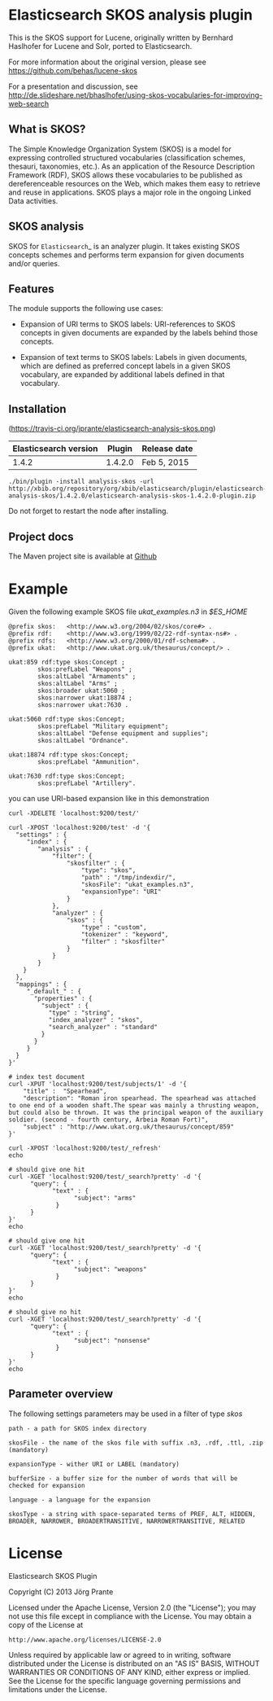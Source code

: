 Elasticsearch SKOS analysis plugin
==================================

This is the SKOS support for Lucene, originally written by Bernhard Haslhofer for Lucene and Solr,
ported to Elasticsearch.

For more information about the original version, please see https://github.com/behas/lucene-skos

For a presentation and discussion, see
http://de.slideshare.net/bhaslhofer/using-skos-vocabularies-for-improving-web-search

What is SKOS?
-------------
The Simple Knowledge Organization System  (SKOS) is a model for expressing controlled structured
vocabularies (classification schemes, thesauri, taxonomies, etc.).
As an application of the Resource Description Framework (RDF),
SKOS allows these vocabularies to be published as dereferenceable resources on the Web,
which makes them easy to retrieve and reuse in applications. SKOS plays a major role in the
ongoing Linked Data activities.

SKOS analysis
-------------

SKOS for `Elasticsearch`_ is an analyzer plugin. It takes existing SKOS concepts schemes
and performs term expansion for given documents and/or queries.

Features
--------

The module supports the following use cases:

- Expansion of URI terms to SKOS labels: URI-references to SKOS concepts in given
  documents are expanded by the labels behind those concepts.

- Expansion of text terms to SKOS labels: Labels in given documents, which are
  defined as preferred concept labels in a given SKOS vocabulary, are expanded by
  additional labels defined in that vocabulary.

Installation
------------

(https://travis-ci.org/jprante/elasticsearch-analysis-skos.png)

| Elasticsearch version    | Plugin      | Release date |
| ------------------------ | ----------- | -------------|
| 1.4.2                    | 1.4.2.0     | Feb  5, 2015 |

    ./bin/plugin -install analysis-skos -url  http://xbib.org/repository/org/xbib/elasticsearch/plugin/elasticsearch-analysis-skos/1.4.2.0/elasticsearch-analysis-skos-1.4.2.0-plugin.zip

Do not forget to restart the node after installing.

Project docs
------------

The Maven project site is available at [Github](http://jprante.github.io/elasticsearch-analysis-skos)

Example
=======

Given the following example SKOS file *ukat_examples.n3* in *$ES\_HOME*

	@prefix skos:   <http://www.w3.org/2004/02/skos/core#> .
	@prefix rdf:    <http://www.w3.org/1999/02/22-rdf-syntax-ns#> .
	@prefix rdfs:   <http://www.w3.org/2000/01/rdf-schema#> .
	@prefix ukat:   <http://www.ukat.org.uk/thesaurus/concept/> .

	ukat:859 rdf:type skos:Concept ;
	        skos:prefLabel "Weapons" ;
	        skos:altLabel "Armaments" ;
	        skos:altLabel "Arms" ;
	        skos:broader ukat:5060 ;
	        skos:narrower ukat:18874 ;
	        skos:narrower ukat:7630 .

	ukat:5060 rdf:type skos:Concept;
	        skos:prefLabel "Military equipment";
	        skos:altLabel "Defense equipment and supplies";
	        skos:altLabel "Ordnance".

	ukat:18874 rdf:type skos:Concept;
	        skos:prefLabel "Ammunition".

	ukat:7630 rdf:type skos:Concept;
	        skos:prefLabel "Artillery".

you can use URI-based expansion like in this demonstration

	curl -XDELETE 'localhost:9200/test/'

	curl -XPOST 'localhost:9200/test' -d '{
	  "settings" : {
	     "index" : {
	        "analysis" : {
	            "filter": {
	                "skosfilter" : {
	                    "type": "skos",
	                    "path" : "/tmp/indexdir/",
	                    "skosFile": "ukat_examples.n3", 
	                    "expansionType": "URI"
	                }
	            },
	            "analyzer" : {
	                "skos" : {
	                    "type" : "custom",
	                    "tokenizer" : "keyword",
	                    "filter" : "skosfilter"
	                }
	            }
	        }
	    }
	  },
	  "mappings" : {
	     "_default_" : {
	       "properties" : {
	         "subject" : {
	           "type" : "string",
	           "index_analyzer" : "skos",
	           "search_analyzer" : "standard"
	         }
	       }
	     }
	  }    
	}'

	# index test document
	curl -XPUT 'localhost:9200/test/subjects/1' -d '{
	    "title" :  "Spearhead",
	    "description": "Roman iron spearhead. The spearhead was attached to one end of a wooden shaft.The spear was mainly a thrusting weapon, but could also be thrown. It was the principal weapon of the auxiliary soldier. (second - fourth century, Arbeia Roman Fort)",
	    "subject" : "http://www.ukat.org.uk/thesaurus/concept/859"
	}'

	curl -XPOST 'localhost:9200/test/_refresh'
	echo

	# should give one hit
	curl -XGET 'localhost:9200/test/_search?pretty' -d '{
	      "query": {
	            "text" : {
	                  "subject": "arms"
	             }
	      }
	}'
	echo

	# should give one hit
	curl -XGET 'localhost:9200/test/_search?pretty' -d '{
	      "query": {
	            "text" : {
	                  "subject": "weapons"
	             }
	      }
	}'
	echo

	# should give no hit
	curl -XGET 'localhost:9200/test/_search?pretty' -d '{
	      "query": {
	            "text" : {
	                  "subject": "nonsense"
	             }
	      }
	}'
	echo

Parameter overview
------------------

The following settings parameters may be used in a filter of type *skos*

	path - a path for SKOS index directory

	skosFile - the name of the skos file with suffix .n3, .rdf, .ttl, .zip (mandatory)

	expansionType - wither URI or LABEL (mandatory)

	bufferSize - a buffer size for the number of words that will be checked for expansion

	language - a language for the expansion

	skosType - a string with space-separated terms of PREF, ALT, HIDDEN, BROADER, NARROWER, BROADERTRANSITIVE, NARROWERTRANSITIVE, RELATED
	

# License

Elasticsearch SKOS Plugin

Copyright (C) 2013 Jörg Prante

Licensed under the Apache License, Version 2.0 (the "License");
you may not use this file except in compliance with the License.
You may obtain a copy of the License at

    http://www.apache.org/licenses/LICENSE-2.0

Unless required by applicable law or agreed to in writing, software
distributed under the License is distributed on an "AS IS" BASIS,
WITHOUT WARRANTIES OR CONDITIONS OF ANY KIND, either express or implied.
See the License for the specific language governing permissions and
limitations under the License.